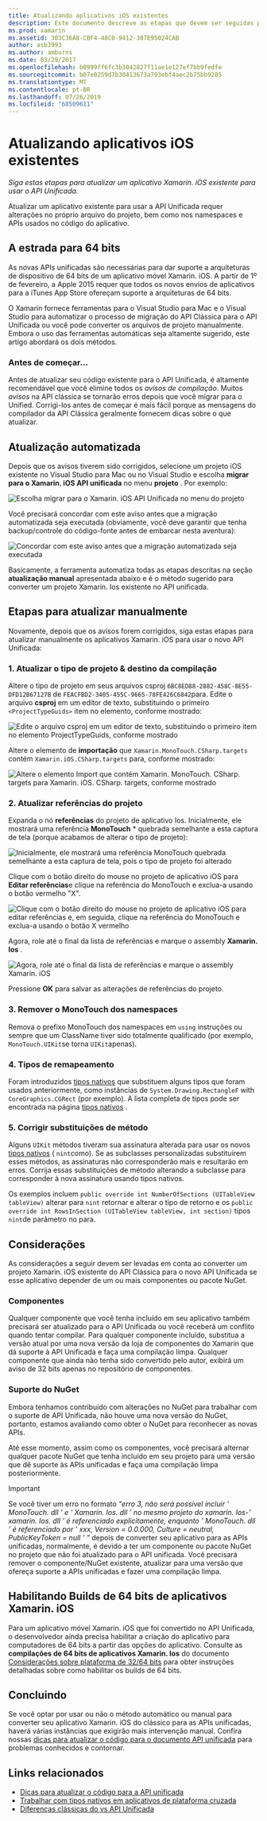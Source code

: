 ```yaml
---
title: Atualizando aplicativos iOS existentes
description: Este documento descreve as etapas que devem ser seguidas para atualizar um aplicativo Xamarin. iOS da API Clássica para a API Unificada.
ms.prod: xamarin
ms.assetid: 303C36A8-CBF4-48C0-9412-387E95024CAB
author: asb3993
ms.author: amburns
ms.date: 03/29/2017
ms.openlocfilehash: b0999ff6fc3b3042827f11ae1e127ef7bb9fedfe
ms.sourcegitcommit: b07e0259d7b30413673a793ebf4aec2b75bb9285
ms.translationtype: MT
ms.contentlocale: pt-BR
ms.lasthandoff: 07/26/2019
ms.locfileid: "68509611"
---
```

# <a name="updating-existing-ios-apps"></a>Atualizando aplicativos iOS existentes

_Siga estas etapas para atualizar um aplicativo Xamarin. iOS existente para usar o API Unificada._

Atualizar um aplicativo existente para usar a API Unificada requer alterações no próprio arquivo do projeto, bem como nos namespaces e APIs usados no código do aplicativo.

## <a name="the-road-to-64-bits"></a>A estrada para 64 bits

As novas APIs unificadas são necessárias para dar suporte a arquiteturas de dispositivo de 64 bits de um aplicativo móvel Xamarin. iOS. A partir de 1º de fevereiro, a Apple 2015 requer que todos os novos envios de aplicativos para a iTunes App Store ofereçam suporte a arquiteturas de 64 bits.

O Xamarin fornece ferramentas para o Visual Studio para Mac e o Visual Studio para automatizar o processo de migração do API Clássica para o API Unificada ou você pode converter os arquivos de projeto manualmente. Embora o uso das ferramentas automáticas seja altamente sugerido, este artigo abordará os dois métodos.

### <a name="before-you-start"></a>Antes de começar...

Antes de atualizar seu código existente para o API Unificada, é altamente recomendável que você elimine todos os *avisos de compilação*. Muitos *avisos* na API clássica se tornarão erros depois que você migrar para o Unified. Corrigi-los antes de começar é mais fácil porque as mensagens do compilador da API Clássica geralmente fornecem dicas sobre o que atualizar.

## <a name="automated-updating"></a>Atualização automatizada

Depois que os avisos tiverem sido corrigidos, selecione um projeto iOS existente no Visual Studio para Mac ou no Visual Studio e escolha **migrar para o Xamarin. iOS API unificada** no menu **projeto** . Por exemplo:

![](updating-ios-apps-images/beta-tool1.png "Escolha migrar para o Xamarin. iOS API Unificada no menu do projeto")

Você precisará concordar com este aviso antes que a migração automatizada seja executada (obviamente, você deve garantir que tenha backup/controle do código-fonte antes de embarcar nesta aventura):

![](updating-ios-apps-images/beta-tool2.png "Concordar com este aviso antes que a migração automatizada seja executada")

Basicamente, a ferramenta automatiza todas as etapas descritas na seção **atualização manual** apresentada abaixo e é o método sugerido para converter um projeto Xamarin. Ios existente no API unificada.

## <a name="steps-to-update-manually"></a>Etapas para atualizar manualmente

Novamente, depois que os avisos forem corrigidos, siga estas etapas para atualizar manualmente os aplicativos Xamarin. iOS para usar o novo API Unificada:

### <a name="1-update-project-type--build-target"></a>1. Atualizar o tipo de projeto & destino da compilação

Altere o tipo de projeto em  seus arquivos csproj `6BC8ED88-2882-458C-8E55-DFD12B67127B` de `FEACFBD2-3405-455C-9665-78FE426C6842`para. Edite o arquivo **csproj** em um editor de texto, substituindo o primeiro `<ProjectTypeGuids>` item no elemento, conforme mostrado:

![](updating-ios-apps-images/csproj.png "Edite o arquivo csproj em um editor de texto, substituindo o primeiro item no elemento ProjectTypeGuids, conforme mostrado")

Altere o elemento de **importação** que `Xamarin.MonoTouch.CSharp.targets` contém `Xamarin.iOS.CSharp.targets` para, conforme mostrado:

![](updating-ios-apps-images/csproj2.png "Altere o elemento Import que contém Xamarin. MonoTouch. CSharp. targets para Xamarin. iOS. CSharp. targets, conforme mostrado")

### <a name="2-update-project-references"></a>2. Atualizar referências do projeto

Expanda o nó **referências** do projeto de aplicativo Ios. Inicialmente, ele mostrará uma referência **MonoTouch** * quebrada semelhante a esta captura de tela (porque acabamos de alterar o tipo de projeto):

![](updating-ios-apps-images/references.png "Inicialmente, ele mostrará uma referência MonoTouch quebrada semelhante a esta captura de tela, pois o tipo de projeto foi alterado")

Clique com o botão direito do mouse no projeto de aplicativo iOS para **Editar referências**e  clique na referência do MonoTouch e exclua-a usando o botão vermelho "X".

![](updating-ios-apps-images/references-delete-monotouch-sml.png "Clique com o botão direito do mouse no projeto de aplicativo iOS para editar referências e, em seguida, clique na referência do MonoTouch e exclua-a usando o botão X vermelho")

Agora, role até o final da lista de referências e marque o assembly **Xamarin. Ios** .

![](updating-ios-apps-images/references-add-xamarinios-sml.png "Agora, role até o final da lista de referências e marque o assembly Xamarin. iOS")

Pressione **OK** para salvar as alterações de referências do projeto.

### <a name="3-remove-monotouch-from-namespaces"></a>3. Remover o MonoTouch dos namespaces

Remova o  prefixo MonoTouch dos namespaces em `using` instruções ou sempre que um ClassName tiver sido totalmente qualificado (por exemplo, `MonoTouch.UIKit`se torna `UIKit`apenas).

### <a name="4-remap-types"></a>4. Tipos de remapeamento

Foram introduzidos [tipos nativos](~/cross-platform/macios/nativetypes.md) que substituem alguns tipos que foram usados anteriormente, como instâncias de `System.Drawing.RectangleF` with `CoreGraphics.CGRect` (por exemplo). A lista completa de tipos pode ser encontrada na página [tipos nativos](~/cross-platform/macios/nativetypes.md) .

### <a name="5-fix-method-overrides"></a>5. Corrigir substituições de método

Alguns `UIKit` métodos tiveram sua assinatura alterada para usar os novos [tipos nativos](~/cross-platform/macios/nativetypes.md) ( `nint`como). Se as subclasses personalizadas substituirem esses métodos, as assinaturas não corresponderão mais e resultarão em erros. Corrija essas substituições de método alterando a subclasse para corresponder à nova assinatura usando tipos nativos.

Os exemplos incluem `public override int NumberOfSections (UITableView tableView)` alterar para `nint` retornar e alterar o tipo de retorno e os `public override int RowsInSection (UITableView tableView, int section)` tipos `nint`de parâmetro no para.

## <a name="considerations"></a>Considerações

As considerações a seguir devem ser levadas em conta ao converter um projeto Xamarin. iOS existente do API Clássica para o novo API Unificada se esse aplicativo depender de um ou mais componentes ou pacote NuGet.

### <a name="components"></a>Componentes

Qualquer componente que você tenha incluído em seu aplicativo também precisará ser atualizado para o API Unificada ou você receberá um conflito quando tentar compilar. Para qualquer componente incluído, substitua a versão atual por uma nova versão da loja de componentes do Xamarin que dá suporte à API Unificada e faça uma compilação limpa. Qualquer componente que ainda não tenha sido convertido pelo autor, exibirá um aviso de 32 bits apenas no repositório de componentes.

### <a name="nuget-support"></a>Suporte do NuGet

Embora tenhamos contribuído com alterações no NuGet para trabalhar com o suporte de API Unificada, não houve uma nova versão do NuGet, portanto, estamos avaliando como obter o NuGet para reconhecer as novas APIs.

Até esse momento, assim como os componentes, você precisará alternar qualquer pacote NuGet que tenha incluído em seu projeto para uma versão que dê suporte às APIs unificadas e faça uma compilação limpa posteriormente.

> [!IMPORTANT]
> Se você tiver um erro no formato _"erro 3, não será possível incluir ' MonoTouch. dll ' e ' Xamarin. Ios. dll ' no mesmo projeto do xamarin. Ios-' xamarin. Ios. dll ' é referenciado explicitamente, enquanto ' MonoTouch. dll ' é referenciado por ' xxx, Version = 0.0.000, Culture = neutral, PublicKeyToken = null ' "_ depois de converter seu aplicativo para as APIs unificadas, normalmente, é devido a ter um componente ou pacote NuGet no projeto que não foi atualizado para o API unificada. Você precisará remover o componente/NuGet existente, atualizar para uma versão que ofereça suporte a APIs unificadas e fazer uma compilação limpa.

## <a name="enabling-64-bit-builds-of-xamarinios-apps"></a>Habilitando Builds de 64 bits de aplicativos Xamarin. iOS

Para um aplicativo móvel Xamarin. iOS que foi convertido no API Unificada, o desenvolvedor ainda precisa habilitar a criação do aplicativo para computadores de 64 bits a partir das opções do aplicativo. Consulte as **compilações de 64 bits de aplicativos Xamarin. Ios** do documento [Considerações sobre plataforma de 32/64 bits](~/cross-platform/macios/32-and-64/index.md#enable-64) para obter instruções detalhadas sobre como habilitar os builds de 64 bits.

## <a name="finishing-up"></a>Concluindo

Se você optar por usar ou não o método automático ou manual para converter seu aplicativo Xamarin. iOS do clássico para as APIs unificadas, haverá várias instâncias que exigirão mais intervenção manual. Confira nossas [dicas para atualizar o código para o documento API unificada](~/cross-platform/macios/unified/updating-tips.md) para problemas conhecidos e contornar.

## <a name="related-links"></a>Links relacionados

- [Dicas para atualizar o código para a API unificada](~/cross-platform/macios/unified/updating-tips.md)
- [Trabalhar com tipos nativos em aplicativos de plataforma cruzada](~/cross-platform/macios/native-types-cross-platform.md)
- [Diferenças clássicas do vs API Unificada](https://github.com/xamarin/release-notes-archive/blob/master/release-notes/ios/api_changes/classic-vs-unified-8.6.0/index.md)
